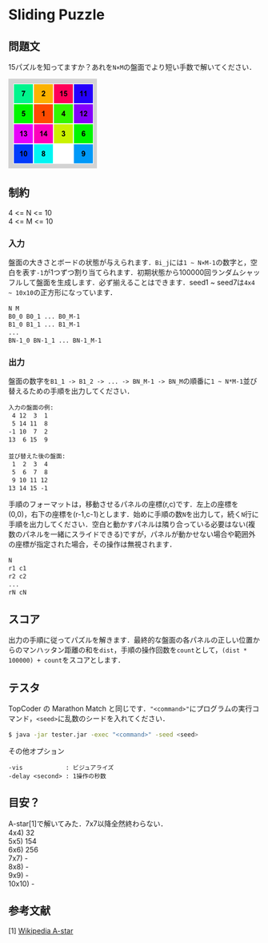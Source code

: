 # Sliding Puzzle

## 問題文
15パズルを知ってますか？あれを```N×M```の盤面でより短い手数で解いてください．  
  
![1.gif](image/4x4.gif)

## 制約
4 <= N <= 10  
4 <= M <= 10  

### 入力
盤面の大きさとボードの状態が与えられます．```Bi_j```には```1 ~ N×M-1```の数字と，空白を表す```-1```が1つずつ割り当てられます．初期状態から100000回ランダムシャッフルして盤面を生成します．必ず揃えることはできます．seed1 ~ seed7は```4x4 ~ 10x10```の正方形になっています．
```
N M
B0_0 B0_1 ... B0_M-1
B1_0 B1_1 ... B1_M-1
...
BN-1_0 BN-1_1 ... BN-1_M-1
```

### 出力
盤面の数字を```B1_1 -> B1_2 -> ... -> BN_M-1 -> BN_M```の順番に```1 ~ N*M-1```並び替えるための手順を出力してください．
```
入力の盤面の例:
 4 12  3  1
 5 14 11  8
-1 10  7  2
13  6 15  9

並び替えた後の盤面:
 1  2  3  4
 5  6  7  8
 9 10 11 12
13 14 15 -1
```

手順のフォーマットは，移動させるパネルの座標(r,c)です．左上の座標を(0,0)，右下の座標を(r-1,c-1)とします．始めに手順の数```N```を出力して，続く```N```行に手順を出力してください．空白と動かすパネルは隣り合っている必要はない(複数のパネルを一緒にスライドできる)ですが，パネルが動かせない場合や範囲外の座標が指定された場合，その操作は無視されます．
```
N
r1 c1
r2 c2
...
rN cN
```

## スコア
出力の手順に従ってパズルを解きます．最終的な盤面の各パネルの正しい位置からのマンハッタン距離の和を```dist```，手順の操作回数を```count```として，```(dist * 100000) + count```をスコアとします．

## テスタ
TopCoder の Marathon Match と同じです．```"<command>"```にプログラムの実行コマンド，```<seed>```に乱数のシードを入れてください．
```sh
$ java -jar tester.jar -exec "<command>" -seed <seed>
```
その他オプション
```
-vis            : ビジュアライズ
-delay <second> : 1操作の秒数
```

## 目安？
A-star[1]で解いてみた．7x7以降全然終わらない．  
4x4) 32  
5x5) 154  
6x6) 256  
7x7) -  
8x8) -  
9x9) -  
10x10) -  

##  参考文献
[1] [Wikipedia A-star](https://ja.wikipedia.org/wiki/A*)

